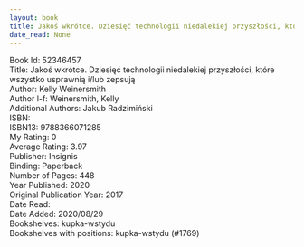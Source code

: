 ```yaml
---
layout: book
title: Jakoś wkrótce. Dziesięć technologii niedalekiej przyszłości, które wszystko usprawnią i/lub zepsują
date_read: None
---
```


Book Id: 52346457<br />
Title: Jakoś wkrótce. Dziesięć technologii niedalekiej przyszłości, które wszystko usprawnią i/lub zepsują<br />
Author: Kelly Weinersmith<br />
Author l-f: Weinersmith, Kelly<br />
Additional Authors: Jakub Radzimiński<br />
ISBN: <br />
ISBN13: 9788366071285<br />
My Rating: 0<br />
Average Rating: 3.97<br />
Publisher: Insignis<br />
Binding: Paperback<br />
Number of Pages: 448<br />
Year Published: 2020<br />
Original Publication Year: 2017<br />
Date Read: <br />
Date Added: 2020/08/29<br />
Bookshelves: kupka-wstydu<br />
Bookshelves with positions: kupka-wstydu (#1769)<br />

